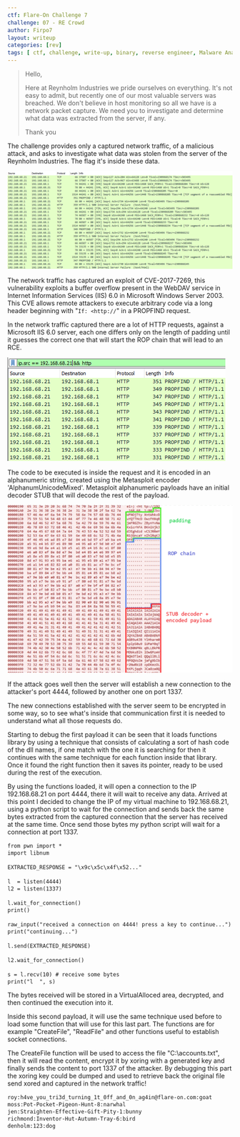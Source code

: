 ```yaml
---
ctf: Flare-On Challenge 7
challenge: 07 - RE Crowd
author: Firpo7
layout: writeup
categories: [rev]
tags: [ ctf, challenge, write-up, binary, reverse engineer, Malware Analysis]
---
```


> Hello,
>
> Here at Reynholm Industries we pride ourselves on everything.
It's not easy to admit, but recently one of our most valuable servers was breached. 
We don't believe in host monitoring so all we have is a network packet capture.
We need you to investigate and determine what data was extracted from the server, if any.
> 
> Thank you

The challenge provides only a captured network traffic, of a malicious attack, and asks to investigate what data was stolen from the server of the Reynholm Industries. The flag it's inside these data.

![Network Capture](img/7_start.png)

The network traffic has captured an exploit of CVE-2017-7269, this vulnerability exploits a buffer overflow present in the WebDAV service in Internet Information Services (IIS) 6.0 in Microsoft Windows Server 2003. This CVE allows remote attackers to execute arbitrary code via a long header beginning with "```If: <http://```" in a PROPFIND request.


In the network traffic captured there are a lot of HTTP requests, against a Microsoft IIS 6.0 server, each one differs only on the length of padding until it guesses the correct one that will start the ROP chain that will lead to an RCE. 

![Request Bruteforcing](img/7_bruteforce_padding.png)

The code to be executed is inside the request and it is encoded in an alphanumeric string, created using the Metasploit encoder 'AlphanumUnicodeMixed'. Metasploit alphanumeric payloads have an initial decoder STUB that will decode the rest of the payload.

![Hexdump Exploit](img/7_dump_exploit.png)

If the attack goes well then the server will establish a new connection to the attacker's port 4444, followed by another one on port 1337.

The new connections established with the server seem to be encrypted in some way, so to see what's inside that communication first it is needed to understand what all those requests do.


Starting to debug the first payload it can be seen that it loads functions library by using a technique that consists of calculating a sort of hash code of the dll names, if one match with the one it is searching for then it continues with the same technique for each function inside that library. Once it found the right function then it saves its pointer, ready to be used during the rest of the execution.

By using the functions loaded, it will open a connection to the IP 192.168.68.21 on port 4444, there it will wait to receive any data. Arrived at this point I decided to change the IP of my virtual machine to 192.168.68.21, using a python script to wait for the connection and sends back the same bytes extracted from the captured connection that the server has received at the same time. Once send those bytes my python script will wait for a connection at port 1337.

```python=
from pwn import *
import libnum

EXTRACTED_RESPONSE = "\x9c\x5c\x4f\x52..."

l  = listen(4444)
l2 = listen(1337)

l.wait_for_connection()
print()

raw_input("received a connection on 4444! press a key to continue...")
print("continuing...")

l.send(EXTRACTED_RESPONSE)

l2.wait_for_connection()

s = l.recv(10) # receive some bytes
print("l  ", s)
```

The bytes received will be stored in a VirtualAlloced area, decrypted, and then continued the execution into it.

Inside this second payload, it will use the same technique used before to load some function that will use for this last part. The functions are for example "CreateFile", "ReadFile" and other functions useful to establish socket connections.

The CreateFile function will be used to access the file "C:\accounts.txt", then it will read the content, encrypt it by xoring with a generated key and finally sends the content to port 1337 of the attacker. By debugging this part the xoring key could be dumped and used to retrieve back the original file send xored and captured in the network traffic!

```
roy:h4ve_you_tri3d_turning_1t_0ff_and_0n_ag4in@flare-on.com:goat
moss:Pot-Pocket-Pigeon-Hunt-8:narwhal
jen:Straighten-Effective-Gift-Pity-1:bunny
richmond:Inventor-Hut-Autumn-Tray-6:bird
denholm:123:dog
```

